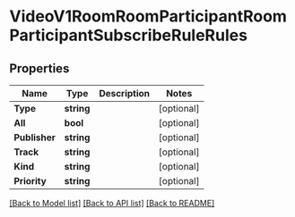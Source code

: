 # VideoV1RoomRoomParticipantRoomParticipantSubscribeRuleRules

## Properties

Name | Type | Description | Notes
------------ | ------------- | ------------- | -------------
**Type** | **string** |  |[optional] 
**All** | **bool** |  |[optional] 
**Publisher** | **string** |  |[optional] 
**Track** | **string** |  |[optional] 
**Kind** | **string** |  |[optional] 
**Priority** | **string** |  |[optional] 

[[Back to Model list]](../README.md#documentation-for-models) [[Back to API list]](../README.md#documentation-for-api-endpoints) [[Back to README]](../README.md)


